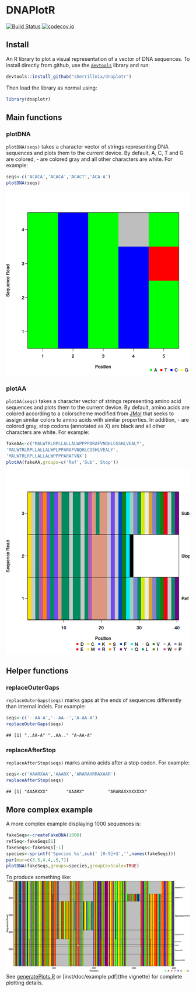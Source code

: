 # DNAPlotR

[![Build Status](https://travis-ci.org/sherrillmix/dnaplotr.svg?branch=master)](https://travis-ci.org/sherrillmix/dnaplotr)
[![codecov.io](https://codecov.io/github/sherrillmix/dnaplotr/coverage.svg?branch=master)](https://codecov.io/github/sherrillmix/dnaplotr?branch=master)

## Install
An R library to plot a visual representation of a vector of DNA sequences. To install directly from github, use the [<code>devtools</code>](https://github.com/hadley/devtools) library and run:


```r
devtools::install_github("sherrillmix/dnaplotr")
```
Then load the library as normal using:

```r
library(dnaplotr)
```

## Main functions
### plotDNA 
<code>plotDNA(seqs)</code> takes a character vector of strings representing DNA sequences and plots them to the current device. By default, A, C, T and G are colored, - are colored gray and all other characters are white. For example:


```r
seqs<-c('ACACA','ACACA','ACACT','ACA-A')
plotDNA(seqs)
```

![plot of chunk seqExample](README_files/seqExample-1.png)

### plotAA
<code>plotAA(seqs)</code> takes a character vector of strings representing amino acid sequences and plots them to the current device. By default, amino acids are colored according to a colorscheme modified from [JMol](http://jmol.sourceforge.net/jscolors/) that seeks to assign similar colors to amino acids with similar properties. In addition, - are colored gray, stop codons (annotated as X) are black and all other characters are white. For example:


```r
fakeAA<-c('MALWTRLRPLLALLALWPPPPARAFVNQHLCGSHLVEALY',
'MALWTRLRPLLALLALWPLPPARAFVNQHLCGSHLVEALY',
'MALWTRLRPLLALLALWPPPPARAFVNX')
plotAA(fakeAA,groups=c('Ref','Sub','Stop'))
```

![plot of chunk aaExample](README_files/aaExample-1.png)

## Helper functions

### replaceOuterGaps
<code>replaceOuterGaps(seqs)</code> marks gaps at the ends of sequences differently than internal indels.  For example:

```r
seqs<-c('--AA-A','--AA--','A-AA-A')
replaceOuterGaps(seqs)
```

```
## [1] "..AA-A" "..AA.." "A-AA-A"
```

### replaceAfterStop
<code>replaceAfterStop(seqs)</code> marks amino acids after a stop codon.  For example:


```r
seqs<-c('AAARXAA','AAARX','ARARAXRRAXAAR')
replaceAfterStop(seqs)
```

```
## [1] "AAARXXX"       "AAARX"         "ARARAXXXXXXXX"
```

## More complex example
A more complex example displaying 1000 sequences is:

```r
fakeSeqs<-createFakeDNA(1000)
refSeq<-fakeSeqs[1]
fakeSeqs<-fakeSeqs[-1]
species<-sprintf('Species %s',sub(' [0-9]+$','',names(fakeSeqs)))
par(mar=c(3.5,4.4,.5,7))
plotDNA(fakeSeqs,groups=species,groupCexScale=TRUE)
```

To produce something like:
![Example of DNA plot](dnaPlotExample.png)
See [generatePlots.R](generatePlots.R) or [inst/doc/example.pdf](the vignette) for complete plotting details.

